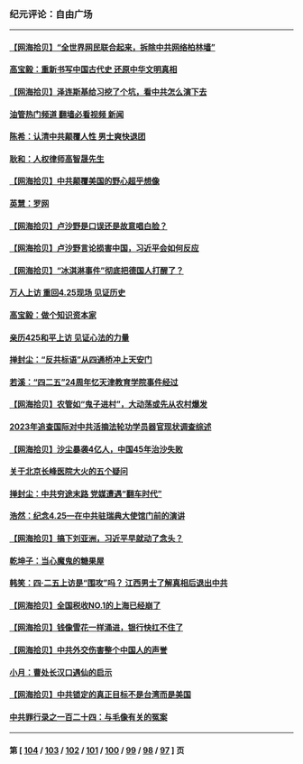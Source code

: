 ### 纪元评论：自由广场
---
#### [【网海拾贝】“全世界网民联合起来，拆除中共网络柏林墙”](../../pages/nsc993/n13986349.md?05030330) 
#### [高宝毅：重新书写中国古代史 还原中华文明真相](../../pages/nsc993/n13986309.md?05030330) 
#### [【网海拾贝】泽连斯基给习挖了个坑，看中共怎么演下去](../../pages/nsc993/n13985737.md?05030330) 
#### [油管热门频道 翻墙必看视频 新闻](ok?05030330)
#### [陈希：认清中共颠覆人性 男士爽快退团](../../pages/nsc993/n13985699.md?05030330) 
#### [耿和：人权律师高智晟先生](../../pages/nsc993/n13985357.md?05030330) 
#### [【网海拾贝】中共颠覆美国的野心超乎想像](../../pages/nsc993/n13985005.md?05030330) 
#### [英慧：罗网](../../pages/nsc993/n13983693.md?05030330) 
#### [【网海拾贝】卢沙野是口误还是故意唱白脸？](../../pages/nsc993/n13982671.md?05030330) 
#### [【网海拾贝】卢沙野言论损害中国，习近平会如何反应](../../pages/nsc993/n13981963.md?05030330) 
#### [【网海拾贝】“冰淇淋事件”彻底把德国人打醒了？](../../pages/nsc993/n13981309.md?05030330) 
#### [万人上访 重回4.25现场 见证历史](../../pages/nsc993/n13979775.md?05030330) 
#### [高宝毅：做个知识资本家](../../pages/nsc993/n13980331.md?05030330) 
#### [亲历425和平上访 见证心法的力量](../../pages/nsc993/n13980266.md?05030330) 
#### [掸封尘：“反共标语”从四通桥冲上天安门](../../pages/nsc993/n13979843.md?05030330) 
#### [若溪：“四二五”24周年忆天津教育学院事件经过](../../pages/nsc993/n13979819.md?05030330) 
#### [【网海拾贝】农管如“鬼子进村”，大动荡或先从农村爆发](../../pages/nsc993/n13979567.md?05030330) 
#### [2023年追查国际对中共活摘法轮功学员器官现状调查综述](../../pages/nsc993/n13979214.md?05030330) 
#### [【网海拾贝】沙尘暴袭4亿人，中国45年治沙失败](../../pages/nsc993/n13978993.md?05030330) 
#### [关于北京长峰医院大火的五个疑问](../../pages/nsc993/n13978987.md?05030330) 
#### [掸封尘：中共穷途末路 党媒遭遇“翻车时代”](../../pages/nsc993/n13978914.md?05030330) 
#### [浩然：纪念4.25—在中共驻瑞典大使馆门前的演讲](../../pages/nsc993/n13978351.md?05030330) 
#### [【网海拾贝】搞下刘亚洲，习近平早就动了念头？](../../pages/nsc993/n13978334.md?05030330) 
#### [乾坤子：当心魔鬼的糖果屋](../../pages/nsc993/n13978294.md?05030330) 
#### [韩笑：四·二五上访是“围攻”吗？ 江西男士了解真相后退出中共](../../pages/nsc993/n13977962.md?05030330) 
#### [【网海拾贝】全国税收NO.1的上海已经崩了](../../pages/nsc993/n13976442.md?05030330) 
#### [【网海拾贝】钱像雪花一样涌进，银行快扛不住了](../../pages/nsc993/n13975661.md?05030330) 
#### [【网海拾贝】中共外交伤害整个中国人的声誉](../../pages/nsc993/n13974936.md?05030330) 
#### [小月：曹处长汉口遇仙的启示](../../pages/nsc993/n13974139.md?05030330) 
#### [【网海拾贝】中共锁定的真正目标不是台湾而是美国](../../pages/nsc993/n13974122.md?05030330) 
#### [中共罪行录之一百二十四：与毛像有关的冤案](../../pages/nsc993/n13974119.md?05030330) 

---
#### 第 [ [104](./104.md?05030330) / [103](./103.md?05030330) / [102](./102.md?05030330) / [101](./101.md?05030330) / [100](./100.md?05030330) / [99](./99.md?05030330) / [98](./98.md?05030330) / [97](./97.md?05030330) ] 页
